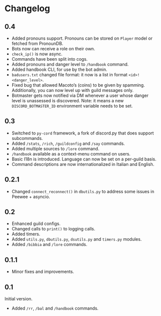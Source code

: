 # Changelog

## 0.4

+ Added pronouns support. Pronouns can be stored on `Player` model or fetched from PronounDB.
+ Bots now can receive a role on their own.
+ `check_ip()` is now async.
+ Commands have been split into cogs.
+ Added pronouns and danger level to `/handbook` command.
+ Added handbook CLI, for use by the bot admin.
+ `badusers.txt` changed file format: it now is a list in format `<id>!<danger_level>`.
+ Fixed bug that allowed Macoto’s (coins) to be given by spamming. Additionally, you can now level up
  with guild messages only.
+ Botmaster gets now notified via DM whenever a user whose danger level is unassessed is discovered.
  Note: it means a new `DISCORD_BOTMASTER_ID` environment variable needs to be set.

## 0.3

+ Switched to `py-cord` framework, a fork of discord.py that does support subcommands.
+ Added `/stats`, `/rich`, `/guildconfig` and `/say` commands.
+ Added multiple sources to `/lore` command.
+ `/handbook` available as a context-menu command on users.
+ Basic I18n is introduced. Language can now be set on a per-guild basis.
+ Command descriptions are now internationalized in Italian and English.

## 0.2.1

+ Changed `connect_reconnect()` in `dbutils.py` to address some issues in Peewee + asyncio.

## 0.2

+ Enhanced guild configs.
+ Changed calls to `print()` to logging calls.
+ Added timers.
+ Added `utils.py`, `dbutils.py`, `dsutils.py` and `timers.py` modules.
+ Added `/bibbia` and `/lore` commands.

## 0.1.1

+ Minor fixes and improvements.

## 0.1

Initial version.
+ Added `/rr`, `/bal` and `/handbook` commands.